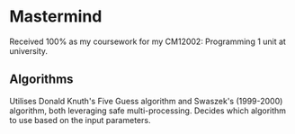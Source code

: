 # Mastermind

Received 100% as my coursework for my CM12002: Programming 1 unit at university. 

## Algorithms

Utilises Donald Knuth's Five Guess algorithm and Swaszek's (1999-2000) algorithm, both leveraging safe multi-processing. Decides which algorithm to use based on the input parameters. 
